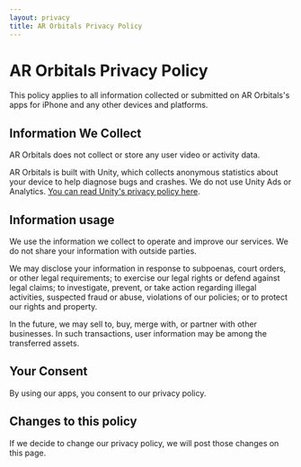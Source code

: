 ```yaml
---
layout: privacy
title: AR Orbitals Privacy Policy
---
```


# AR Orbitals Privacy Policy

This policy applies to all information collected or submitted on AR Orbitals's apps for iPhone and any other devices and platforms.

## Information We Collect

AR Orbitals does not collect or store any user video or activity data.

AR Orbitals is built with Unity, which collects anonymous statistics about your device to help diagnose bugs and crashes. We do not use Unity Ads or Analytics. [You can read Unity's privacy policy here](https://unity3d.com/legal/privacy-policy). 

## Information usage

We use the information we collect to operate and improve our services. We do not share your information with outside parties.

We may disclose your information in response to subpoenas, court orders, or other legal requirements; to exercise our legal rights or defend against legal claims; to investigate, prevent, or take action regarding illegal activities, suspected fraud or abuse, violations of our policies; or to protect our rights and property.

In the future, we may sell to, buy, merge with, or partner with other businesses. In such transactions, user information may be among the transferred assets.

## Your Consent

By using our apps, you consent to our privacy policy.

## Changes to this policy

If we decide to change our privacy policy, we will post those changes on this page.
